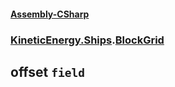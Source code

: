 #### [Assembly-CSharp](./Assembly-CSharp.md 'Assembly-CSharp')
### [KineticEnergy.Ships](./Assembly-CSharp.md#KineticEnergy-Ships 'KineticEnergy.Ships').[BlockGrid](./KineticEnergy-Ships-BlockGrid.md 'KineticEnergy.Ships.BlockGrid')
## offset `field`
